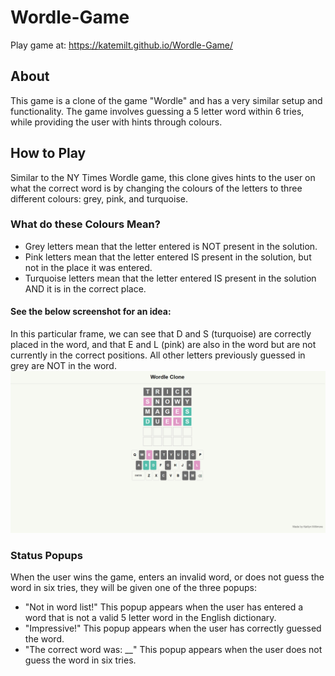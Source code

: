 # Wordle-Game

Play game at: https://katemilt.github.io/Wordle-Game/

## About
This game is a clone of the game "Wordle" and has a very similar setup and functionality. The game involves guessing a 5 letter word within 6 tries, while providing the user with hints through colours.

## How to Play
Similar to the NY Times Wordle game, this clone gives hints to the user on what the correct word is by changing the colours of the letters to three different colours: grey, pink, and turquoise.

### What do these Colours Mean?
- Grey letters mean that the letter entered is NOT present in the solution.
- Pink letters mean that the letter entered IS present in the solution, but not in the place it was entered.
- Turquoise letters mean that the letter entered IS present in the solution AND it is in the correct place.

#### See the below screenshot for an idea:
In this particular frame, we can see that D and S (turquoise) are correctly placed in the word, and that E and L (pink) are also in the word but are not currently in the correct positions. All other letters previously guessed in grey are NOT in the word.
![alt text](docs/design_system/gameplay.PNG)

### Status Popups
When the user wins the game, enters an invalid word, or does not guess the word in six tries, they will be given one of the three popups:
- "Not in word list!" This popup appears when the user has entered a word that is not a valid 5 letter word in the English dictionary.
- "Impressive!" This popup appears when the user has correctly guessed the word.
- "The correct word was: __" This popup appears when the user does not guess the word in six tries.